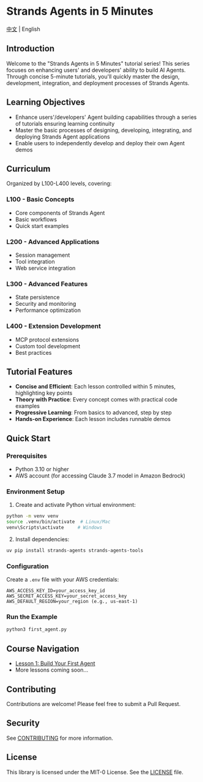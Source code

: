 # Strands Agents in 5 Minutes

[中文](README.md) | English

## Introduction
Welcome to the "Strands Agents in 5 Minutes" tutorial series! This series focuses on enhancing users' and developers' ability to build AI Agents. Through concise 5-minute tutorials, you'll quickly master the design, development, integration, and deployment processes of Strands Agents.

## Learning Objectives
- Enhance users'/developers' Agent building capabilities through a series of tutorials ensuring learning continuity
- Master the basic processes of designing, developing, integrating, and deploying Strands Agent applications
- Enable users to independently develop and deploy their own Agent demos

## Curriculum
Organized by L100-L400 levels, covering:

### L100 - Basic Concepts
- Core components of Strands Agent
- Basic workflows
- Quick start examples

### L200 - Advanced Applications
- Session management
- Tool integration
- Web service integration

### L300 - Advanced Features
- State persistence
- Security and monitoring
- Performance optimization

### L400 - Extension Development
- MCP protocol extensions
- Custom tool development
- Best practices

## Tutorial Features
- **Concise and Efficient**: Each lesson controlled within 5 minutes, highlighting key points
- **Theory with Practice**: Every concept comes with practical code examples
- **Progressive Learning**: From basics to advanced, step by step
- **Hands-on Experience**: Each lesson includes runnable demos

## Quick Start

### Prerequisites
- Python 3.10 or higher
- AWS account (for accessing Claude 3.7 model in Amazon Bedrock)

### Environment Setup
1. Create and activate Python virtual environment:
```bash
python -m venv venv
source .venv/bin/activate  # Linux/Mac
venv\Scripts\activate     # Windows
```

2. Install dependencies:
```bash
uv pip install strands-agents strands-agents-tools
```

### Configuration
Create a `.env` file with your AWS credentials:
```
AWS_ACCESS_KEY_ID=your_access_key_id
AWS_SECRET_ACCESS_KEY=your_secret_access_key
AWS_DEFAULT_REGION=your_region (e.g., us-east-1)
```

### Run the Example
```bash
python3 first_agent.py
```

## Course Navigation
- [Lesson 1: Build Your First Agent](01_first_agent/first_agent.md)
- More lessons coming soon...

## Contributing
Contributions are welcome! Please feel free to submit a Pull Request.

## Security
See [CONTRIBUTING](CONTRIBUTING.md) for more information.

## License
This library is licensed under the MIT-0 License. See the [LICENSE](LICENSE) file.
